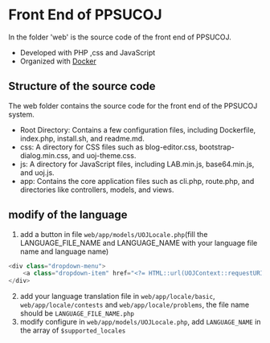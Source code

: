 # Front End of PPSUCOJ

In the folder 'web' is the source code of the front end of PPSUCOJ.

- Developed with PHP ,css and JavaScript
- Organized with [Docker](https://www.docker.com/)

## Structure of the source code

The web folder contains the source code for the front end of the PPSUCOJ system. 
- Root Directory: Contains a few configuration files, including Dockerfile, index.php, install.sh, and readme.md.
- css: A directory for CSS files such as blog-editor.css, bootstrap-dialog.min.css, and uoj-theme.css.
- js: A directory for JavaScript files, including LAB.min.js, base64.min.js, and uoj.js.
- app: Contains the core application files such as cli.php, route.php, and directories like controllers, models, and views.

## modify of the language

1. add a button in file ``web/app/models/UOJLocale.php``(fill the LANGUAGE_FILE_NAME and LANGUAGE_NAME with your language file name and language name)

```PHP
<div class="dropdown-menu">
	<a class="dropdown-item" href="<?= HTML::url(UOJContext::requestURI(), array('params' => array('locale' => 'LANGUAGE_FILE_NAME'))) ?>">LANGUAGE_NAME</a>
</div>
```

2. add your language translation file in ``web/app/locale/basic``, ``web/app/locale/contests`` and ``web/app/locale/problems``, the file name should be ``LANGUAGE_FILE_NAME.php``
3. modify configure in ``web/app/models/UOJLocale.php``, add ``LANGUAGE_NAME`` in the array of ``$supported_locales``
